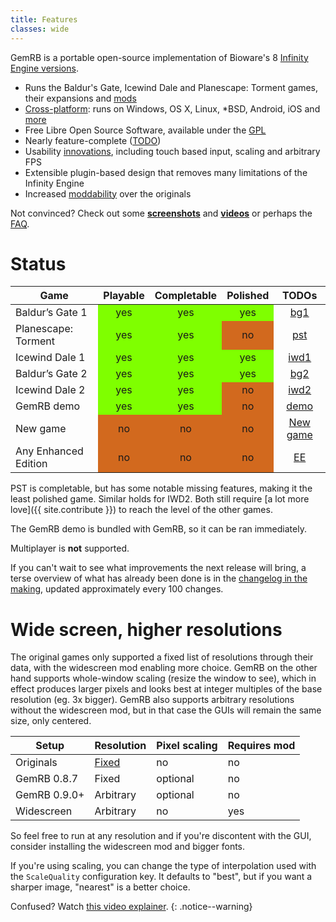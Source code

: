 ```yaml
---
title: Features
classes: wide
---
```


GemRB is a portable open-source implementation of Bioware's 8 [Infinity Engine versions](History.md).

  - Runs the Baldur's Gate, Icewind Dale and Planescape: Torment games, their expansions
    and [mods](Modding.md)
  - [Cross-platform](Supported-platforms.md): runs on Windows, OS X, Linux,
    \*BSD, Android, iOS and [more](https://gemrb.github.io/Media#exotic-platforms)
  - Free Libre Open Source Software, available under the [GPL](https://github.com/gemrb/gemrb/blob/master/COPYING)
  - Nearly feature-complete ([TODO](https://github.com/gemrb/gemrb/issues?q=is%3Aopen+is%3Aissue+label%3Afeature))
  - Usability [innovations](Innovations.md), including touch based input, scaling and arbitrary FPS
  - Extensible plugin-based design that removes many limitations of the
    Infinity Engine
  - Increased [moddability](Modding.md) over the originals

Not convinced? Check out some **[screenshots](Media.md)** and **[videos](Media.md#videos)**
or perhaps the [FAQ](FAQ.md).

# Status

<table style="text-align: center">
  <thead>
    <tr>
      <th>Game</th>
      <th>Playable</th>
      <th>Completable</th>
      <th>Polished</th>
      <th style="text-align: center">TODOs</th>
    </tr>
  </thead>
  <tbody>
    <tr>
      <td style="text-align: left">Baldur’s Gate 1</td>
      <td style="background: chartreuse;">yes</td>
      <td style="background: chartreuse;">yes</td>
      <td style="background: chartreuse;">yes</td>
      <td><a href="https://github.com/gemrb/gemrb/labels/game%3A%20bg1">bg1</a></td>
    </tr>
    <tr>
      <td style="text-align: left">Planescape: Torment</td>
      <td style="background: chartreuse;">yes</td>
      <td style="background: chartreuse;">yes</td>
      <td style="background: chocolate;">no</td>
      <td><a href="https://github.com/gemrb/gemrb/labels/game%3A%20pst">pst</a></td>
    </tr>
    <tr>
      <td style="text-align: left">Icewind Dale  1</td>
      <td style="background: chartreuse;">yes</td>
      <td style="background: chartreuse;">yes</td>
      <td style="background: chartreuse;">yes</td>
      <td><a href="https://github.com/gemrb/gemrb/labels/game%3A%20iwd1">iwd1</a></td>
    </tr>
    <tr>
      <td style="text-align: left">Baldur’s Gate 2</td>
      <td style="background: chartreuse;">yes</td>
      <td style="background: chartreuse;">yes</td>
      <td style="background: chartreuse;">yes</td>
      <td><a href="https://github.com/gemrb/gemrb/labels/game%3A%20bg2">bg2</a></td>
    </tr>
    <tr>
      <td style="text-align: left">Icewind Dale 2</td>
      <td style="background: chartreuse;">yes</td>
      <td style="background: chartreuse;">yes</td>
      <td style="background: chocolate;">no</td>
      <td><a href="https://github.com/gemrb/gemrb/labels/game%3A%20iwd2">iwd2</a></td>
    </tr>
    <tr>
      <td style="text-align: left">GemRB demo</td>
      <td style="background: chartreuse;">yes</td>
      <td style="background: chartreuse;">yes</td>
      <td style="background: chocolate;">no</td>
      <td><a href="https://github.com/gemrb/gemrb/labels/game%3A%20demo">demo</a></td>
    </tr>
    <tr>
      <td style="text-align: left">New game</td>
      <td style="background: chocolate;">no</td>
      <td style="background: chocolate;">no</td>
      <td style="background: chocolate;">no</td>
      <td><a href="/New-game.html">New game</a></td>
    </tr>
    <tr>
      <td style="text-align: left">Any Enhanced Edition</td>
      <td style="background: chocolate;">no</td>
      <td style="background: chocolate;">no</td>
      <td style="background: chocolate;">no</td>
      <td><a href="https://github.com/gemrb/gemrb/issues/164">EE</a></td>
    </tr>
  </tbody>
</table>

PST is completable, but has some notable missing features, making it the least polished game.
Similar holds for IWD2. Both still require [a lot more love]({{ site.contribute }}) to reach
the level of the other games.

The GemRB demo is bundled with GemRB, so it can be ran immediately.

Multiplayer is **not** supported.

If you can't wait to see what improvements the next release will bring, a terse overview of what
has already been done is in the [changelog in the making](https://github.com/gemrb/gemrb/blob/master/NEWS),
updated approximately every 100 changes.

# Wide screen, higher resolutions

The original games only supported a fixed list of resolutions through their data, with the
widescreen mod enabling more choice. GemRB on the other hand supports whole-window scaling (resize the window to see),
which in effect produces larger pixels and looks best at integer multiples of the base
resolution (eg. 3x bigger). GemRB also supports arbitrary resolutions without the widescreen
mod, but in that case the GUIs will remain the same size, only centered.

Setup        | Resolution | Pixel scaling | Requires mod
-------------|------------|---------------|-------------
Originals    | [Fixed](https://github.com/gemrb/gemrb/blob/master/gemrb/GemRB.cfg.sample.in#L64-L70)      | no       | no
GemRB 0.8.7  | Fixed      | optional | no
GemRB 0.9.0+ | Arbitrary  | optional | no
Widescreen   | Arbitrary  | no       | yes

So feel free to run at any resolution and if you're discontent with the GUI, consider
installing the widescreen mod and bigger fonts.

If you're using scaling, you can change the type of interpolation used with the `ScaleQuality` configuration
key. It defaults to "best", but if you want a sharper image, "nearest" is a better choice.

Confused? Watch [this video explainer](https://youtu.be/nn1v-yG4-lo).
{: .notice--warning}


